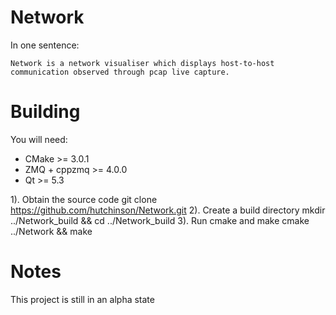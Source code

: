 Network
=======
In one sentence:

    Network is a network visualiser which displays host-to-host communication observed through pcap live capture.

Building
========
You will need:
- CMake >= 3.0.1
- ZMQ + cppzmq >= 4.0.0
- Qt >= 5.3

1). Obtain the source code
    git clone https://github.com/hutchinson/Network.git
2). Create a build directory
  mkdir ../Network_build && cd ../Network_build
3). Run cmake and make
  cmake ../Network && make
  
Notes
=====
This project is still in an alpha state 
